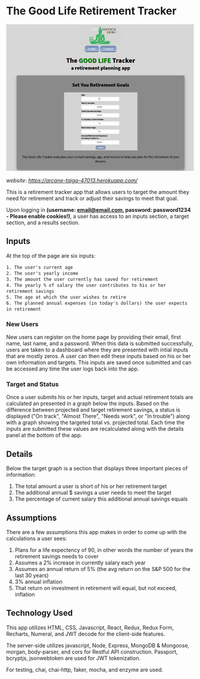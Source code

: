 # The Good Life Retirement Tracker

![Screenshot of account page](https://github.com/rrcheatham/retirement-calc-client/blob/master/screenshot.PNG)

*website: https://arcane-taiga-47013.herokuapp.com/*

This is a retirement tracker app that allows users to target the amount they need for 
retirement and track or adjust their savings to meet that goal.

Upon logging in **(username: email@email.com, password: password1234 - Please enable cookies!)**, a user has access to an inputs section, a target section, and a results section.

## Inputs

At the top of the page are six inputs:

    1. The user's current age
    2. The user's yearly income
    3. The amount the user currently has saved for retirement
    4. The yearly % of salary the user contributes to his or her retirement savings
    5. The age at which the user wishes to retire
    6. The planned annual expenses (in today's dollars) the user expects in retirement

### New Users

New users can register on the home page by providing their email, first name, last name, and a password. When this data is submitted successfully, users are taken to a dashboard where they are
presented with intial inputs that are mostly zeros. A user can then edit these inputs based on
his or her own information and targets. This inputs are saved once submitted and can be accessed
any time the user logs back into the app.

### Target and Status

Once a user submits his or her inputs, target and actual retirement totals are calculated an presented in a graph below the inputs. Based on the difference between projected and target retirement savings, a status is displayed ("On track", "Almost There", "Needs work", or "In trouble") along with a graph showing the targeted total vs. projected total. Each time the inputs are submitted these values are recalculated along with the details panel at the bottom of the app.

## Details

Below the target graph is a section that displays three important pieces of information:
  1. The total amount a user is short of his or her retirement target
  2. The additional annual $ savings a user needs to meet the target
  3. The percentage of current salary this additional annual savings equals

## Assumptions

There are a few assumptions this app makes in order to come up with the calculations a user sees:
  1. Plans for a life expectency of 90, in other words the number of years the retirement savings needs to cover
  2. Assumes a 2% increase in currently salary each year
  3. Assumes an annual return of 5% (the avg return on the S&P 500 for the last 30 years)
  4. 3% annual inflation
  5. That return on investment in retirement will equal, but not exceed, inflation

## Technology Used

This app utilizes HTML, CSS, Javascript, React, Redux, Redux Form, Recharts, Numeral, and JWT decode for the client-side features.

The server-side utilizes javascript, Node, Express, MongoDB & Mongoose, morgan, body-parser, and cors for Restful API construction. Passport, bcryptjs, jsonwebtoken
are used for JWT tokenization.

For testing, chai, chai-http, faker, mocha, and enzyme 
are used. 